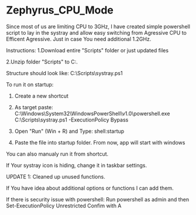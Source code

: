# Zephyrus_CPU_Mode

Since most of us are limiting CPU to 3GHz, I have created simple powershell script to lay in the systray and allow easy switching from Agressive CPU to Efficent Agressive. Just in case You need additional 1.2GHz.

Instructions:
1.Download entire "Scripts" folder or just updated files

2.Unzip folder "Scripts" to C:\.

Structure should look like:
C:\Scripts\systray.ps1

To run it on startup:

1. Create a new shortcut

2. As target paste:
C:\Windows\System32\WindowsPowerShell\v1.0\powershell.exe C:\Scripts\systray.ps1 -ExecutionPolicy Bypass

3. Open "Run" (Win + R) and Type: shell:startup

4. Paste the file into startup folder. From now, app will start with windows



You can also manualy run it from shortcut.

If Your systray icon is hiding, change it in taskbar settings.


UPDATE 1: Cleaned up unused functions. 


If You have idea about additional options or functions I can add them.


If there is security issue with powershell:
Run powershell as admin and then Set-ExecutionPolicy Unrestricted
Confim with A
